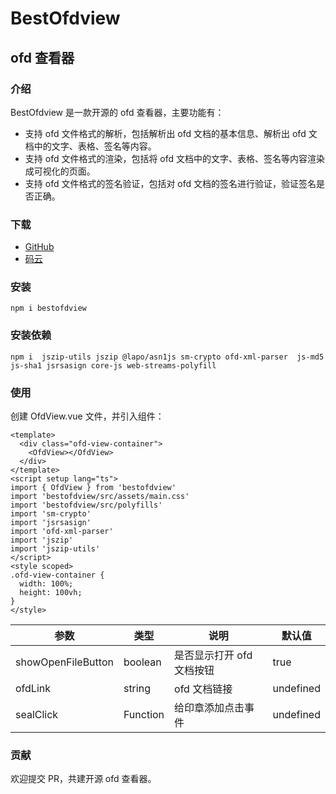 # BestOfdview

## ofd 查看器

### 介绍

BestOfdview 是一款开源的 ofd 查看器，主要功能有：

- 支持 ofd 文件格式的解析，包括解析出 ofd 文档的基本信息、解析出 ofd 文档中的文字、表格、签名等内容。
- 支持 ofd 文件格式的渲染，包括将 ofd 文档中的文字、表格、签名等内容渲染成可视化的页面。
- 支持 ofd 文件格式的签名验证，包括对 ofd 文档的签名进行验证，验证签名是否正确。

### 下载

- [GitHub](https://github.com/houqingsong/BestOfdview)
- [码云](https://gitee.com/houqingsong/BestOfdview)

### 安装

```
npm i bestofdview
```

### 安装依赖

```
npm i  jszip-utils jszip @lapo/asn1js sm-crypto ofd-xml-parser  js-md5 js-sha1 jsrsasign core-js web-streams-polyfill
```

### 使用

创建 OfdView.vue 文件，并引入组件：

```
<template>
  <div class="ofd-view-container">
    <OfdView></OfdView>
  </div>
</template>
<script setup lang="ts">
import { OfdView } from 'bestofdview'
import 'bestofdview/src/assets/main.css'
import 'bestofdview/src/polyfills'
import 'sm-crypto'
import 'jsrsasign'
import 'ofd-xml-parser'
import 'jszip'
import 'jszip-utils'
</script>
<style scoped>
.ofd-view-container {
  width: 100%;
  height: 100vh;
}
</style>
```

| 参数               | 类型     | 说明                      | 默认值    |
| ------------------ | -------- | ------------------------- | --------- |
| showOpenFileButton | boolean  | 是否显示打开 ofd 文档按钮 | true      |
| ofdLink            | string   | ofd 文档链接              | undefined |
| sealClick          | Function | 给印章添加点击事件        | undefined |

### 贡献

欢迎提交 PR，共建开源 ofd 查看器。
